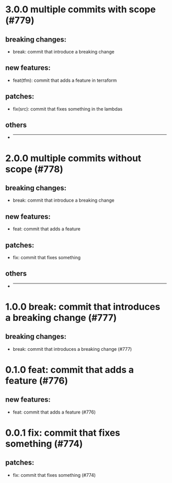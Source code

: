 # 3.0.0 multiple commits with scope (#779)

## breaking changes:
* break: commit that introduce a breaking change
## new features:
* feat(tfm): commit that adds a feature in terraform
## patches:
* fix(src): commit that fixes something in the lambdas
## others
* ---------

# 2.0.0 multiple commits without scope (#778)

## breaking changes:
* break: commit that introduce a breaking change
## new features:
* feat: commit that adds a feature
## patches:
* fix: commit that fixes something
## others
* ---------

# 1.0.0 break: commit that introduces a breaking change (#777)

## breaking changes:
* break: commit that introduces a breaking change (#777)

# 0.1.0 feat: commit that adds a feature (#776)

## new features:
* feat: commit that adds a feature (#776)

# 0.0.1 fix: commit that fixes something (#774)

## patches:
* fix: commit that fixes something (#774)

